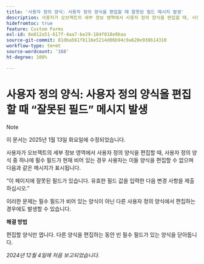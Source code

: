 ```yaml
---
title: '사용자 정의 양식: 사용자 정의 양식을 편집할 때 잘못된 필드 메시지 발생'
description: 사용자가 오브젝트의 세부 정보 영역에서 사용자 정의 양식을 편집할 때, 사용자 정의 양식 중 하나에 필수 필드가 현재 비어 있는 경우 사용자는 양식을 편집할 수 없으며 메시지가 표시됩니다. 해결 방법을 사용할 수 있습니다.
hidefromtoc: true
feature: Custom Forms
exl-id: 8e812a51-617f-4aa7-be29-184f018e9baa
source-git-commit: 81dba561f8116e5214d06b94c9a620e938b14310
workflow-type: tm+mt
source-wordcount: '168'
ht-degree: 100%

---
```


# 사용자 정의 양식: 사용자 정의 양식을 편집할 때 “잘못된 필드” 메시지 발생

>[!NOTE]
>
>이 문서는 2025년 1월 13일 화요일에 수정되었습니다.

사용자가 오브젝트의 세부 정보 영역에서 사용자 정의 양식을 편집할 때, 사용자 정의 양식 중 하나에 필수 필드가 현재 비어 있는 경우 사용자는 이들 양식을 편집할 수 없으며 다음과 같은 메시지가 표시됩니다.

“이 페이지에 잘못된 필드가 있습니다. 유효한 필드 값을 입력한 다음 변경 사항을 제출하십시오.”

이러한 문제는 필수 필드가 비어 있는 양식이 아닌 다른 사용자 정의 양식에서 편집하는 경우에도 발생할 수 있습니다.

**해결 방법**

편집할 양식만 엽니다. 다른 양식을 편집하는 동안 빈 필수 필드가 있는 양식을 닫아둡니다.

_2024년 12월 4일에 처음 보고되었습니다._
